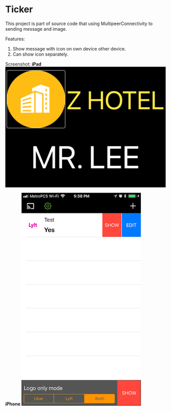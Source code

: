 # Ticker
This project is part of source code that using MultipeerConnectivity to sending message and image.

Features:
1. Show message with icon on own device other device.
2. Can show icon separately.

Screenshot:
<b>iPad</b>
![ipad version](https://github.com/NickHung1982/Ticker/blob/master/iPadSample1.png)
<br />

<b>iPhone</b>
![iphone version](https://github.com/NickHung1982/Ticker/blob/master/iphoneSample1.PNG)
